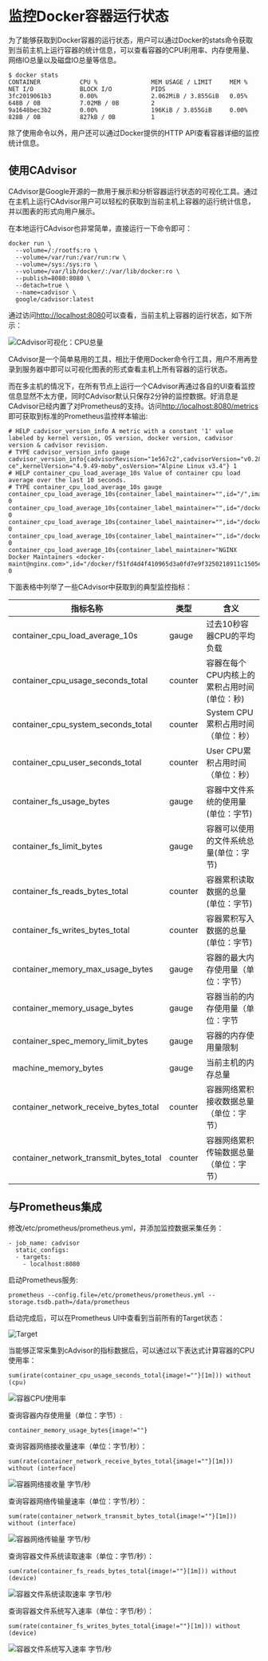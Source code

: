 # 监控Docker容器运行状态

为了能够获取到Docker容器的运行状态，用户可以通过Docker的stats命令获取到当前主机上运行容器的统计信息，可以查看容器的CPU利用率、内存使用量、网络IO总量以及磁盘IO总量等信息。

```
$ docker stats
CONTAINER           CPU %               MEM USAGE / LIMIT     MEM %               NET I/O             BLOCK I/O           PIDS
3fc2019061b3        0.00%               2.062MiB / 3.855GiB   0.05%               648B / 0B           7.02MB / 0B         2
9a1648bec3b2        0.00%               196KiB / 3.855GiB     0.00%               828B / 0B           827kB / 0B          1
```
除了使用命令以外，用户还可以通过Docker提供的HTTP API查看容器详细的监控统计信息。

## 使用CAdvisor

CAdvisor是Google开源的一款用于展示和分析容器运行状态的可视化工具。通过在主机上运行CAdvisor用户可以轻松的获取到当前主机上容器的运行统计信息，并以图表的形式向用户展示。

在本地运行CAdvisor也非常简单，直接运行一下命令即可：

```
docker run \
  --volume=/:/rootfs:ro \
  --volume=/var/run:/var/run:rw \
  --volume=/sys:/sys:ro \
  --volume=/var/lib/docker/:/var/lib/docker:ro \
  --publish=8080:8080 \
  --detach=true \
  --name=cadvisor \
  google/cadvisor:latest
```

通过访问[http://localhost:8080](http://localhost:8080)可以查看，当前主机上容器的运行状态，如下所示：

![CAdvisor可视化：CPU总量](http://p2n2em8ut.bkt.clouddn.com/cadvisor-total-usage.png)

CAdvisor是一个简单易用的工具，相比于使用Docker命令行工具，用户不用再登录到服务器中即可以可视化图表的形式查看主机上所有容器的运行状态。

而在多主机的情况下，在所有节点上运行一个CAdvisor再通过各自的UI查看监控信息显然不太方便，同时CAdvisor默认只保存2分钟的监控数据。好消息是CAdvisor已经内置了对Prometheus的支持。访问[http://localhost:8080/metrics](http://localhost:8080/metrics)即可获取到标准的Prometheus监控样本输出:

```
# HELP cadvisor_version_info A metric with a constant '1' value labeled by kernel version, OS version, docker version, cadvisor version & cadvisor revision.
# TYPE cadvisor_version_info gauge
cadvisor_version_info{cadvisorRevision="1e567c2",cadvisorVersion="v0.28.3",dockerVersion="17.09.1-ce",kernelVersion="4.9.49-moby",osVersion="Alpine Linux v3.4"} 1
# HELP container_cpu_load_average_10s Value of container cpu load average over the last 10 seconds.
# TYPE container_cpu_load_average_10s gauge
container_cpu_load_average_10s{container_label_maintainer="",id="/",image="",name=""} 0
container_cpu_load_average_10s{container_label_maintainer="",id="/docker",image="",name=""} 0
container_cpu_load_average_10s{container_label_maintainer="",id="/docker/15535a1e09b3a307b46d90400423d5b262ec84dc55b91ca9e7dd886f4f764ab3",image="busybox",name="lucid_shaw"} 0
container_cpu_load_average_10s{container_label_maintainer="",id="/docker/46750749b97bae47921d49dccdf9011b503e954312b8cffdec6268c249afa2dd",image="google/cadvisor:latest",name="cadvisor"} 0
container_cpu_load_average_10s{container_label_maintainer="NGINX Docker Maintainers <docker-maint@nginx.com>",id="/docker/f51fd4d4f410965d3a0fd7e9f3250218911c1505e12960fb6dd7b889e75fc114",image="nginx",name="confident_brattain"} 0
```

下面表格中列举了一些CAdvisor中获取到的典型监控指标：

|指标名称|类型| 含义 |
|------|----|---- |
| container_cpu_load_average_10s | gauge | 过去10秒容器CPU的平均负载|
| container_cpu_usage_seconds_total | counter | 容器在每个CPU内核上的累积占用时间 (单位：秒)|
| container_cpu_system_seconds_total |  counter| System CPU累积占用时间（单位：秒）|
| container_cpu_user_seconds_total| counter | User CPU累积占用时间（单位：秒） |
| container_fs_usage_bytes | gauge | 容器中文件系统的使用量(单位：字节)  |
| container_fs_limit_bytes | gauge | 容器可以使用的文件系统总量(单位：字节) |
| container_fs_reads_bytes_total | counter | 容器累积读取数据的总量(单位：字节) |
| container_fs_writes_bytes_total | counter | 容器累积写入数据的总量(单位：字节) |
| container_memory_max_usage_bytes |gauge | 容器的最大内存使用量（单位：字节）|
| container_memory_usage_bytes| gauge| 容器当前的内存使用量（单位：字节 |
| container_spec_memory_limit_bytes |gauge| 容器的内存使用量限制 |
| machine_memory_bytes |gauge| 当前主机的内存总量|
| container_network_receive_bytes_total |counter| 容器网络累积接收数据总量（单位：字节）|
| container_network_transmit_bytes_total |counter| 容器网络累积传输数据总量（单位：字节）|

## 与Prometheus集成

修改/etc/prometheus/prometheus.yml，并添加监控数据采集任务：

```
- job_name: cadvisor
  static_configs:
  - targets:
    - localhost:8080
```

启动Prometheus服务:

```
prometheus --config.file=/etc/prometheus/prometheus.yml --storage.tsdb.path=/data/prometheus
```

启动完成后，可以在Prometheus UI中查看到当前所有的Target状态：

![Target](http://p2n2em8ut.bkt.clouddn.com/prometheus_targetes_with_cadvisor.png)

当能够正常采集到cAdvisor的指标数据后，可以通过以下表达式计算容器的CPU使用率：

```
sum(irate(container_cpu_usage_seconds_total{image!=""}[1m])) without (cpu)
```

![容器CPU使用率](http://p2n2em8ut.bkt.clouddn.com/promql_container_cpu_usage.png)

查询容器内存使用量（单位：字节）:

```
container_memory_usage_bytes{image!=""}
```

查询容器网络接收量速率（单位：字节/秒）：

```
sum(rate(container_network_receive_bytes_total{image!=""}[1m])) without (interface)
```

![容器网络接收量 字节/秒](http://p2n2em8ut.bkt.clouddn.com/container_network_receive_bytes_total.png)

查询容器网络传输量速率（单位：字节/秒）：

```
sum(rate(container_network_transmit_bytes_total{image!=""}[1m])) without (interface)
```

![容器网络传输量 字节/秒](http://p2n2em8ut.bkt.clouddn.com/container_network_transmit_bytes_total.png)

查询容器文件系统读取速率（单位：字节/秒）：

```
sum(rate(container_fs_reads_bytes_total{image!=""}[1m])) without (device)
```

![容器文件系统读取速率 字节/秒](http://p2n2em8ut.bkt.clouddn.com/container_fs_reads_bytes_total.png)

查询容器文件系统写入速率（单位：字节/秒）：

```
sum(rate(container_fs_writes_bytes_total{image!=""}[1m])) without (device)
```

![容器文件系统写入速率 字节/秒](http://p2n2em8ut.bkt.clouddn.com/container_fs_writes_bytes_total.png)